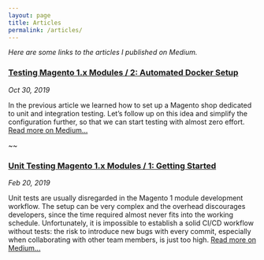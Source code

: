 ```yaml
---
layout: page
title: Articles
permalink: /articles/
---
```


*Here are some links to the articles I published on Medium.*

### [Testing Magento 1.x Modules / 2: Automated Docker Setup](https://medium.com/@gianpiero.addis/testing-magento-1-x-modules-2-automated-docker-setup-b94bfa1a3d4b)

*Oct 30, 2019*

In the previous article we learned how to set up a Magento shop dedicated to unit and integration testing. Let’s follow up on this idea and simplify the configuration further, so that we can start testing with almost zero effort. [Read more on Medium...](https://medium.com/@gianpiero.addis/testing-magento-1-x-modules-2-automated-docker-setup-b94bfa1a3d4b)

~~

### [Unit Testing Magento 1.x Modules / 1: Getting Started](https://medium.com/@gianpiero.addis/unit-testing-magento-1-x-modules-1-getting-started-6979913c18b7)

*Feb 20, 2019*

Unit tests are usually disregarded in the Magento 1 module development workflow. The setup can be very complex and the overhead discourages developers, since the time required almost never fits into the working schedule. Unfortunately, it is impossible to establish a solid CI/CD workflow without tests: the risk to introduce new bugs with every commit, especially when collaborating with other team members, is just too high. [Read more on Medium...](https://medium.com/@gianpiero.addis/unit-testing-magento-1-x-modules-1-getting-started-6979913c18b7)
